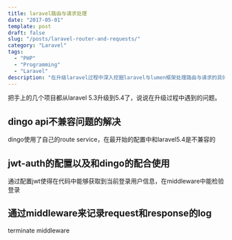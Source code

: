 ```yaml
---
title: laravel路由与请求处理
date: "2017-05-01"
template: post
draft: false
slug: "/posts/laravel-router-and-requests/"
category: "Laravel"
tags:
  - "PHP"
  - "Programming"
  - "Laravel"
description: "在升级laravel过程中深入挖掘laravel与lumen框架处理路由与请求的具体细节..."
---
```


把手上的几个项目都从laravel 5.3升级到5.4了，说说在升级过程中遇到的问题。

## dingo api不兼容问题的解决
dingo使用了自己的route service，在最开始的配置中和laravel5.4是不兼容的


## jwt-auth的配置以及和dingo的配合使用
通过配置jwt使得在代码中能够获取到当前登录用户信息，在middleware中能检验登录

## 通过middleware来记录request和response的log
terminate middleware
